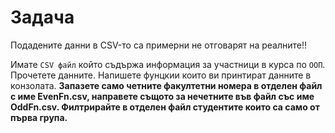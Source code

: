 # Задача
Подадените данни в CSV-то са примерни не отговарят на реалните!!

Имате `CSV файл` който съдържа информация за участници в курса по `ООП`.
Прочетете данните. Напишете фунцкии които ви принтират данните в конзолата. 
**Запазете само четните факултетни номера в отделен файл с име EvenFn.csv, направете същото за нечетните във файл със име OddFn.csv.
Филтрирайте в отделен файл студентите които са само от първа група.** 